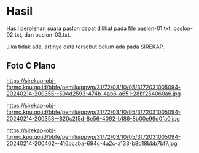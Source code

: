 # Hasil

Hasil perolehan suara paslon dapat dilihat pada file paslon-01.txt, paslon-02.txt, dan paslon-03.txt.

Jika tidak ada, artinya data tersebut belum ada pada SIREKAP.

## Foto C Plano

https://sirekap-obj-formc.kpu.go.id/bbfe/pemilu/ppwp/31/72/03/10/05/3172031005094-20240214-200355--504d2593-474b-4ab6-a651-28bf254060a6.jpg

https://sirekap-obj-formc.kpu.go.id/bbfe/pemilu/ppwp/31/72/03/10/05/3172031005094-20240214-200358--820c2f5d-8e56-4092-b186-8b00e99d0fa0.jpg

https://sirekap-obj-formc.kpu.go.id/bbfe/pemilu/ppwp/31/72/03/10/05/3172031005094-20240214-200402--416bcaba-694c-4a2c-a133-b8d18bbb7bf7.jpg
